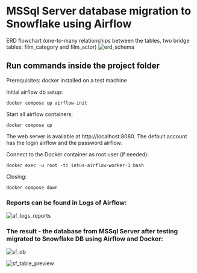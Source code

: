 # MSSql Server database migration to Snowflake using Airflow


ERD flowchart (one-to-many relationships between the tables, two bridge tables: film_category and film_actor)
![erd_schema](https://github.com/indrajos/MSSqlServer_Airflow_Snowflake_pipeline/assets/94143462/76c3e7c2-f30d-47d4-aed9-f28dd13a758d)



## Run commands inside the project folder

Prerequisites: docker installed on a test machine

Initial airflow db setup:

```
docker compose up airflow-init
```

Start all airflow containers:

```
docker compose up
```


The web server is available at http://localhost:8080. 
The default account has the login airflow and the password airflow.

Connect to the Docker container as root user (if needed):

```
docker exec -u root -ti intus-airflow-worker-1 bash
```


Closing:

```
docker compose down
```


### Reports can be found in Logs of Airflow:

![af_logs_reports](https://github.com/indrajos/MSSqlServer_Airflow_Snowflake_pipeline/assets/94143462/e61fed3f-7957-4058-a60f-5bfacb47ca43)


### The result - the database from MSSql Server after testing migrated to Snowflake DB using Airflow and Docker:

![sf_db](https://github.com/indrajos/MSSqlServer_Airflow_Snowflake_pipeline/assets/94143462/54f2fa2f-d8a9-4f21-ae49-370842b713ca)


![sf_table_preview](https://github.com/indrajos/MSSqlServer_Airflow_Snowflake_pipeline/assets/94143462/65b78257-59a9-4861-b7fe-2aa4442680a0)

